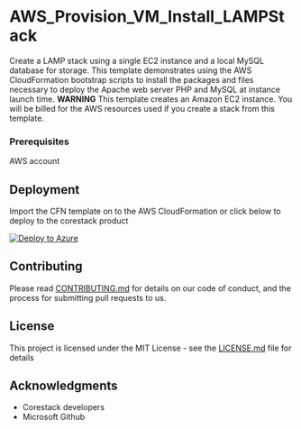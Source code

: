 
# AWS_Provision_VM_Install_LAMPStack

Create a LAMP stack using a single EC2 instance and a local MySQL database for storage. This template demonstrates using the AWS CloudFormation bootstrap scripts to install the packages and files necessary to deploy the Apache web server PHP and MySQL at instance launch time. **WARNING** This template creates an Amazon EC2 instance. You will be billed for the AWS resources used if you create a stack from this template.

### Prerequisites

AWS account

## Deployment

Import the CFN template on to the AWS CloudFormation or click below to deploy to the corestack product 

[![Deploy to Azure](https://docs.corestack.io/wp-content/uploads/2019/09/deploy-to-corestack.svg)](http://192.168.2.201/heatstack/templates?repositories=github&url=https://raw.githubusercontent.com/corestacklabs/Templates/master/AWS_Provision_VM_Install_LAMPStack/AWS_Provision_VM_Install_LAMPStack_content.json&engine=cfn&type[0]=Cloud&classification[0]=Provisioning&scope=tenant#/mytemplates)

## Contributing

Please read [CONTRIBUTING.md](https://gist.github.com/karthick-kk/30e4fd3f279492b4f040d5cd569d21d0) for details on our code of conduct, and the process for submitting pull requests to us.

## License

This project is licensed under the MIT License - see the [LICENSE.md](LICENSE.md) file for details

## Acknowledgments

* Corestack developers
* Microsoft Github

